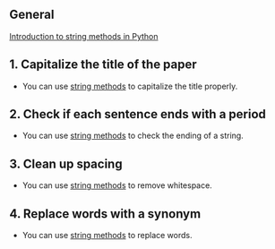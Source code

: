 ## General

[Introduction to string methods in Python](string-method-docs)

## 1. Capitalize the title of the paper

- You can use [string methods](string-method-docs) to capitalize the title properly.

## 2. Check if each sentence ends with a period

- You can use [string methods](string-method-docs) to check the ending of a string.

## 3. Clean up spacing

- You can use [string methods](string-method-docs) to remove whitespace.

## 4. Replace words with a synonym

- You can use [string methods](string-method-docs) to replace words.

[string-method-docs]: https://docs.python.org/3/library/stdtypes.html#string-methods
